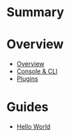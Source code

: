 # Summary

# Overview
- [Overview](./1_overview.md)
- [Console & CLI](./2_console_and_cli.md)
- [Plugins](./3_plugins.md)

# Guides
- [Hello World](./4_hello_world.md)
